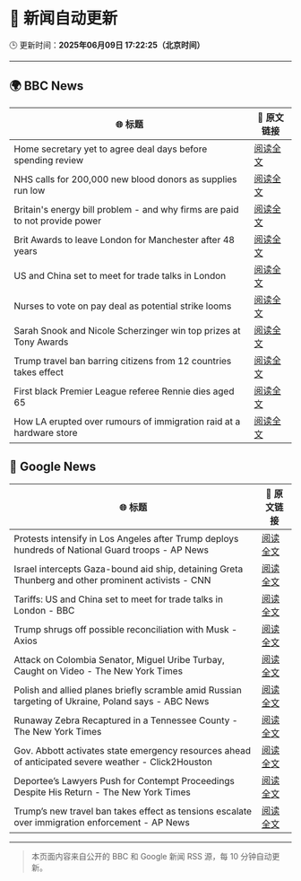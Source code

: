 # 🧠 新闻自动更新

🕒 更新时间：**2025年06月09日 17:22:25（北京时间）**

---

## 🌍 BBC News

| 🌐 标题 | 🔗 原文链接 |
|--------|-------------|
| Home secretary yet to agree deal days before spending review | [阅读全文](https://www.bbc.com/news/articles/c861n7vljdgo) |
| NHS calls for 200,000 new blood donors as supplies run low | [阅读全文](https://www.bbc.com/news/articles/c98p0pj7dypo) |
| Britain's energy bill problem - and why firms are paid to not provide power | [阅读全文](https://www.bbc.com/news/articles/cdedjnw8e85o) |
| Brit Awards to leave London for Manchester after 48 years | [阅读全文](https://www.bbc.com/news/articles/cdxk7l58xjzo) |
| US and China set to meet for trade talks in London | [阅读全文](https://www.bbc.com/news/articles/cql2x6d2zkgo) |
| Nurses to vote on pay deal as potential strike looms | [阅读全文](https://www.bbc.com/news/articles/c2e3lp9dl7xo) |
| Sarah Snook and Nicole Scherzinger win top prizes at Tony Awards | [阅读全文](https://www.bbc.com/news/articles/cx2ql1jl74no) |
| Trump travel ban barring citizens from 12 countries takes effect | [阅读全文](https://www.bbc.com/news/articles/cz9y72v5yv5o) |
| First black Premier League referee Rennie dies aged 65 | [阅读全文](https://www.bbc.com/sport/football/articles/c0mr7xlmkxyo) |
| How LA erupted over rumours of immigration raid at a hardware store | [阅读全文](https://www.bbc.com/news/articles/c1kv1lgdpkjo) |

## 📰 Google News

| 🌐 标题 | 🔗 原文链接 |
|--------|-------------|
| Protests intensify in Los Angeles after Trump deploys hundreds of National Guard troops - AP News | [阅读全文](https://news.google.com/rss/articles/CBMiowFBVV95cUxOTy1leDJjdzRfRTVtU2VGdk1WNzh1VkNqUVRPelVsTHZuMU5sQmJvTFZhU3pKS2I1c05NUEVHS3RlaVpfc28welRwRUpZQkltUWR0eHlWOFZERVVOTG1sbks3ZXllX1dOSDZPY1laZXR3UERIWXlnTlFKUWV3Y0U2R2xhNFhXS3pMZ2JfeW5ycjNnOUtWd0VkMTV6S0tCNGIzTGw0?oc=5) |
| Israel intercepts Gaza-bound aid ship, detaining Greta Thunberg and other prominent activists - CNN | [阅读全文](https://news.google.com/rss/articles/CBMilAFBVV95cUxOZ25jd0V2SWt2Yzl1S2VqU2M2QU1tX3R4NVdqaGNyYkxUWGktYUJWS2xBZm1QS0tOb3BuS2JoUkFrMTZHMW4wX2RpMEdreUI4STd0Y1VNeEhxTGlRMjhsc3IyRGNKNXpCRmJsS3BMMEYxRkFkOF9US1M5ZXpGQ0thTzNqMjVHR1JKaVpnSjlkN2F6R1BE0gGaAUFVX3lxTE9ZTW1Da2UwZXVXVHltbE5FTEpFQ3M3R3YtVXJZRUdIaW9SUWJEUGx3bkxpVk83T19wN2RFMk9iRmwxSDdBSzVnZzY3TnFCRTdXUWF1cnE1dldhN2VsOEYtN3dUMzNRRXdyZDVhcEp6RWZLX1lzMzN6aHZJZVpDTUtSdUl2ajBwb3lvaWcyZzJsaEpZYlFHdTkzckE?oc=5) |
| Tariffs: US and China set to meet for trade talks in London - BBC | [阅读全文](https://news.google.com/rss/articles/CBMiWkFVX3lxTE9OWXFOQ2k5WFVEUlhJVlJKSzhCVnV5MnQ4WTFvOVRPX0FrNVlqclhRWTVsaUw0NE9Qb3BtMk1iNTJJekE2NlFEMTVKNjlIaUhLeTRDNzhRTGpGUdIBX0FVX3lxTE5FZE0xSU9CMkh4OGpNeWpNTmpkWnN3MWtCb29CN1NPbUU4WmZISjc4LTIxbW41bXVrZklJaVR5RnN2Z0FkTzFXZDFnbjRrNHdyUGxwanNWN3RGVGVjWC04?oc=5) |
| Trump shrugs off possible reconciliation with Musk - Axios | [阅读全文](https://news.google.com/rss/articles/CBMifEFVX3lxTE1xX0NSNmtlNFlyZHFCXzFKUjh4eVRpVGo3aHJmNnpTTTNJQUwySTlJdjVKd091NjVtdjFCQWNQODVvak1Td1lMR3NFRm10TG5EdU5HYW1TZjB6RnV0UU5fTUtMY0FfdU5WU0ltb0hwMTUxcExqM1Qxa1NhOE4?oc=5) |
| Attack on Colombia Senator, Miguel Uribe Turbay, Caught on Video - The New York Times | [阅读全文](https://news.google.com/rss/articles/CBMijgFBVV95cUxNbExrQ3g1WEFLZ3h0NGtMNUh0T0FHelBZQUIzSFFwNV9Kek92TTlxSzF1QnRuem52Z1k0MDc2Z1djZzg0Vms3bVZsTExJcEVKak1vd1F3SklKN3JLSWFBaTIwWnJ4Vlo1QXFDMG44VW93bFpvaUp5Wm1udXVTZkFDa25uaEp6TXc3QWhRZlRn?oc=5) |
| Polish and allied planes briefly scramble amid Russian targeting of Ukraine, Poland says - ABC News | [阅读全文](https://news.google.com/rss/articles/CBMitwFBVV95cUxNckI2aHM0ZXlJaVJpZHZiVXlzd3pjMzJRLWlzT0ludmhhM0dnRF9udi11Rk9XUmlCTHI1WEVTdV9hNk5GbEdEdWZ2c25QWno1RERXaVdVdURZeWw0Sm9RR2NBOFE2b1RPRkNBdHJ4RTNtVy1LVlpuekhDTW1yalk0enZnay1qMkh0a1V0OW5fM2w1c2hwV09SSGtLMkVfMUZZeWprU0JoRXhFSzZfTlJObmNjcG0wNmc?oc=5) |
| Runaway Zebra Recaptured in a Tennessee County - The New York Times | [阅读全文](https://news.google.com/rss/articles/CBMiekFVX3lxTE5DVGtwRU1WY2dDT0pTR29LWDZJOVdxcVlxdGNyMk0takxiMnp2V21iVzREdktrTzEtNDAxUU1FZ1dIWng2MXVJRWltTnVwZzBUenE3VVlHaHJqeS1tdThBUjRiRmxWaGkzMDJyUExVbExrS0dYV2tkZmpB?oc=5) |
| Gov. Abbott activates state emergency resources ahead of anticipated severe weather - Click2Houston | [阅读全文](https://news.google.com/rss/articles/CBMi0AFBVV95cUxPc09VTjV3eG1vY2FwVnplYkp1eFdOenZFNDhrUk9YMEVuaDk1T3QwWmdwYWNyb3hfdEpuM3dMdEl0YUMySmVqcnlNelV0cFpiU1ItTjFDak83UzRwQ2V2QTFSOGFNTFVZT3lpUDhhVUJJNzg4N0ZBb2c4TjZTbmdDMWJENFZlSWRCYnJBdWhWRDFpSlFrZ2V6YWZZSnEyTGEyWGdNQnBqSklsZ0V0ZlhWYlhybkRyR3hYeE10V0h5dUpkU0EwTFJUSjNtMnVtWWlq?oc=5) |
| Deportee’s Lawyers Push for Contempt Proceedings Despite His Return - The New York Times | [阅读全文](https://news.google.com/rss/articles/CBMiqAFBVV95cUxQWnVrdGdKc250RHMzR0k1NHlDbGlVWngzN0RERWF6ZGV5WGpYa051ZHdLUzFtNzNZajBDNldkaldvT21LRjJUMlVHbVZoNktnSGhMdExoY1R4SmxhYzh1R3BxaUlWOFZobXdES3M1V0dPb2pvVGNLWEp3UUVuR0QwU2F1cHlOUWljMW5VZjZlRS1VSGVSQV9DSmZPYTd0WHFzY2p6UzhBS1E?oc=5) |
| Trump’s new travel ban takes effect as tensions escalate over immigration enforcement - AP News | [阅读全文](https://news.google.com/rss/articles/CBMiqgFBVV95cUxPZVJ6OEVRaUdNQmZMY2tXaVg1Y1MzTWpxQjVRQk1CYlVaYUxyN0d2SFZzZUhud3NWOHNfaWNRWXFma09VN3d4ZWJQYXpuY3p5dzFnSHFGcnFLdXp1Z2dKV3lNekxLYVROV1lkRDVTSzZnVGRVU1A5TnNreWVNZE1MNTE3VFdyS2gzaXROWkU0T2ZvdHFzZkFtVDlxTUxfQTJhcXJDQ3gtVnZsQQ?oc=5) |

---
> 本页面内容来自公开的 BBC 和 Google 新闻 RSS 源，每 10 分钟自动更新。
